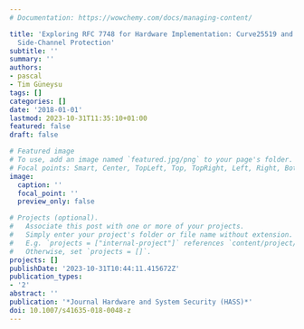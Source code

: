 ```yaml
---
# Documentation: https://wowchemy.com/docs/managing-content/

title: 'Exploring RFC 7748 for Hardware Implementation: Curve25519 and Curve448 with
  Side-Channel Protection'
subtitle: ''
summary: ''
authors:
- pascal
- Tim Güneysu
tags: []
categories: []
date: '2018-01-01'
lastmod: 2023-10-31T11:35:10+01:00
featured: false
draft: false

# Featured image
# To use, add an image named `featured.jpg/png` to your page's folder.
# Focal points: Smart, Center, TopLeft, Top, TopRight, Left, Right, BottomLeft, Bottom, BottomRight.
image:
  caption: ''
  focal_point: ''
  preview_only: false

# Projects (optional).
#   Associate this post with one or more of your projects.
#   Simply enter your project's folder or file name without extension.
#   E.g. `projects = ["internal-project"]` references `content/project/deep-learning/index.md`.
#   Otherwise, set `projects = []`.
projects: []
publishDate: '2023-10-31T10:44:11.415672Z'
publication_types:
- '2'
abstract: ''
publication: '*Journal Hardware and System Security (HASS)*'
doi: 10.1007/s41635-018-0048-z
---
```

